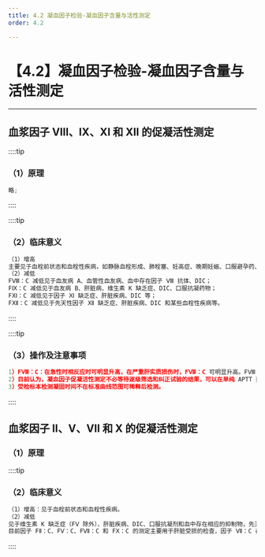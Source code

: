 ```yaml
---
title: 4.2 凝血因子检验-凝血因子含量与活性测定
order: 4.2

---
```


# 【4.2】凝血因子检验-凝血因子含量与活性测定

<kaodian :text="'血液学检验记忆卡'" />

<!-- ###### 第二十九章 检验基本方法

> 临床血液学检验 -->

<beitiX/>

---

## 血浆因子 Ⅷ、Ⅸ、Ⅺ 和 Ⅻ 的促凝活性测定

<son :text="'血液学检验记忆卡'" text1="（1）原理" :textOption="[['掌握','基础知识','相关专业知识'],['了解','基础知识','相关专业知识'],['掌握','基础知识','相关专业知识']]" />

::::tip

### （1）原理

```js
略;
```

::::

::::tip

### （2）临床意义

```js
（1）增高
主要见于血栓前状态和血栓性疾病，如静脉血栓形成、肺栓塞、妊高症、晚期妊娠、口服避孕药、肾病综合征、恶性肿瘤等。
（2）减低
FⅧ：C 减低见于血友病 A、血管性血友病、血中存在因子 Ⅷ 抗体、DIC；
FⅨ：C 减低见于血友病 B、肝脏病、维生素 K 缺乏症、DIC、口服抗凝药物；
FⅪ：C 减低见于因子 Ⅺ 缺乏症、肝脏疾病、DIC 等；
FⅫ：C 减低见于先天性因子 Ⅻ 缺乏症、肝脏疾病、DIC 和某些血栓性疾病等。
```

::::

::::tip

### （3）操作及注意事项

```js
1）FⅧ：C：在急性时相反应时可明显升高，在严重肝实质损伤时，FⅧ：C 可明显升高。FⅧ：C 减低时，需与 vWF 含量同时测定，以筛选出 vWF 缺陷的可能。
2）目前认为，凝血因子促凝活性测定不必等待逐级筛选和纠正试验的结果，可以在单纯 APTT 延长时检测。
3）受检标本检测凝固时间不在标准曲线范围可稀释后检测。
```

::::

## 血浆因子 Ⅱ、Ⅴ、Ⅶ 和 Ⅹ 的促凝活性测定

<son :text="'血液学检验记忆卡'" text1="（1）原理" :textOption="[['掌握','基础知识','相关专业知识'],['了解','基础知识','相关专业知识'],['掌握','基础知识','相关专业知识']]" />

### （1）原理

::::tip

### （2）临床意义

```js
（1）增高：见于血栓前状态和血栓性疾病。
（2）减低
见于维生素 K 缺乏症（FⅤ 除外）、肝脏疾病、DIC、口服抗凝剂和血中存在相应的抑制物，先天性因子 Ⅱ、Ⅴ、Ⅶ 和 Ⅹ 缺乏症较罕见。
目前因子 FⅡ：C、FⅤ：C、FⅦ：C 和 FⅩ：C 的测定主要用于肝脏受损的检查，因子 Ⅶ：C 在肝脏早期可下降，因子 Ⅴ 的测定在肝损伤和肝移植中应用较多。
```

::::
